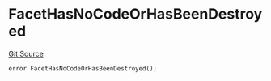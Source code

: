 # FacetHasNoCodeOrHasBeenDestroyed
[Git Source](https://github.com/thrackle-io/tron/blob/29c0f577f4a40a4ed7ae1702ee35ca11ff1ccfaf/src/protocol/economic/ruleProcessor/RuleProcessorDiamond.sol)


```solidity
error FacetHasNoCodeOrHasBeenDestroyed();
```

